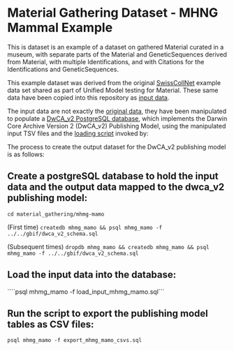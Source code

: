 # Material Gathering Dataset - MHNG Mammal Example

This is dataset is an example of a dataset on gathered Material curated in a museum, with separate parts of the Material and GeneticSequences derived from Material, with multiple Identifications, and with Citations for the Identifications and GeneticSequences.

This example dataset was derived from the original [SwissCollNet](https://github.com/gbif/model-material/tree/master/swisscollnet) example data set shared as part of Unified Model testing for Material. These same data have been copied into this repository as [input data](./input_data).

The input data are not exactly the [original data](https://github.com/gbif/model-material/tree/master/swisscollnet), they have been manipulated to populate a [DwCA_v2 PostgreSQL database](https://github.com/gbif/model-dwca-v2/tree/master/gbif/dwca_v2_schema.sql), which implements the Darwin Core Archive Version 2 (DwCA_v2) Publishing Model, using the manipulated input TSV files and the [loading script](./load_input_mhmg_mamo.sql) invoked by:

The process to create the output dataset for the DwCA_v2 publishing model is as follows:

## Create a postgreSQL database to hold the input data and the output data mapped to the dwca_v2 publishing model:
```cd material_gathering/mhmg-mamo```

(First time) ```createdb mhmg_mamo && psql mhmg_mamo -f ../../gbif/dwca_v2_schema.sql```

(Subsequent times) ```dropdb mhmg_mamo && createdb mhmg_mamo && psql mhmg_mamo -f ../../gbif/dwca_v2_schema.sql```

## Load the input data into the database:
````psql mhmg_mamo -f load_input_mhmg_mamo.sql```

## Run the script to export the publishing model tables as CSV files:
```psql mhmg_mamo -f export_mhmg_mamo_csvs.sql```

